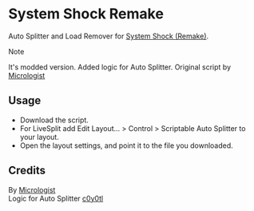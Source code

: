 # System Shock Remake
Auto Splitter and Load Remover for [System Shock (Remake)](https://www.speedrun.com/system_shock_2023).
> [!NOTE]
> It's modded version. Added logic for Auto Splitter. Original script by [Micrologist](https://www.twitch.tv/micrologist) 
## Usage
* Download the script.
* For LiveSplit add Edit Layout... > Control > Scriptable Auto Splitter to your layout.
* Open the layout settings, and point it to the file you downloaded.
## Credits
By [Micrologist](https://www.twitch.tv/micrologist)  
Logic for Auto Splitter [c0y0tl](https://www.twitch.tv/c0y0tl)